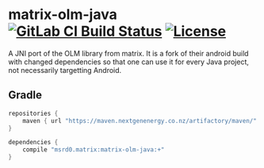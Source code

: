 # matrix-olm-java [![GitLab CI Build Status](https://gitlab.com/mextrix/matrix-olm-java/badges/master/build.svg)](https://gitlab.com/mextrix/matrix-olm-java/pipelines) [![License](https://img.shields.io/badge/license-Apache--2.0-blue.svg)](https://apache.org/licenses/LICENSE-2.0.html)

A JNI port of the OLM library from matrix. It is a fork of their android build with changed dependencies so that one
can use it for every Java project, not necessarily targetting Android.

## Gradle

```gradle
repositories {
	maven { url "https://maven.nextgenenergy.co.nz/artifactory/maven/" }
}

dependencies {
	compile "msrd0.matrix:matrix-olm-java:+"
}
```
